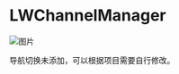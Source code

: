 # LWChannelManager

![图片](https://github.com/magic3584/LWChannelManager/raw/master/screenshot.gif)

导航切换未添加，可以根据项目需要自行修改。
